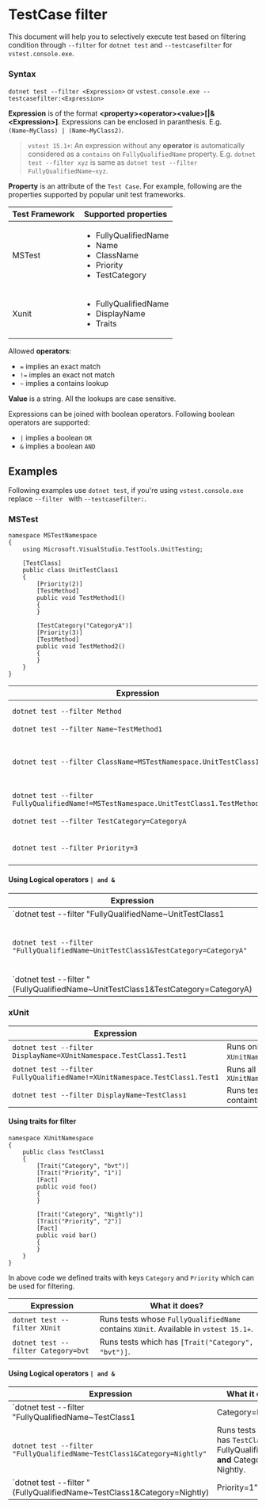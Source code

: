 # TestCase filter
This document will help you to selectively execute test based on filtering condition through `--filter` for `dotnet test` and `--testcasefilter` for `vstest.console.exe`.

### Syntax
   `dotnet test --filter <Expression>` or
   `vstest.console.exe --testcasefilter:<Expression>`

**Expression** is of the format __\<property>\<operator>\<value>[|&\<Expression>]__. Expressions can be
enclosed in paranthesis. E.g. `(Name~MyClass) | (Name~MyClass2)`.

> `vstest 15.1+`: An expression without any **operator** is automatically considered as a `contains` on `FullyQualifiedName` property.
E.g. `dotnet test --filter xyz` is same as `dotnet test --filter FullyQualifiedName~xyz`.

**Property** is an attribute of the `Test Case`. For example, following are the properties
supported by popular unit test frameworks.

| Test Framework | Supported properties |
| -------------- | -------------------- |
| MSTest         | <ul><li>FullyQualifiedName</li><li>Name</li><li>ClassName</li><li>Priority</li><li>TestCategory</li></ul> |
| Xunit          | <ul><li>FullyQualifiedName</li><li>DisplayName</li><li>Traits</li></ul> |

Allowed **operators**:
* `=` implies an exact match
* `!=` imples an exact not match
* `~` implies a contains lookup

**Value** is a string. All the lookups are case sensitive.

Expressions can be joined with boolean operators. Following boolean operators are supported:
* `|` implies a boolean `OR`
* `&` implies a boolean `AND`

## Examples
Following examples use `dotnet test`, if you're using `vstest.console.exe` replace `--filter ` with `--testcasefilter:`.

### MSTest
```CSharp
namespace MSTestNamespace
{
    using Microsoft.VisualStudio.TestTools.UnitTesting;

    [TestClass]
    public class UnitTestClass1
    {
        [Priority(2)]
        [TestMethod]
        public void TestMethod1()
        {
        }

        [TestCategory("CategoryA")]
        [Priority(3)]
        [TestMethod]
        public void TestMethod2()
        {
        }
    }
}
```

| Expression | What it does? |
| ---------- | ------------- |
| `dotnet test --filter Method` | Runs tests whose `FullyQualifiedName` contains `Method`. Available in `vstest 15.1+`. |
| `dotnet test --filter Name~TestMethod1` | Runs tests whose name contains `TestMethod1`. |
| `dotnet test --filter ClassName=MSTestNamespace.UnitTestClass1` | Runs tests which are in class  `MSTestNamespace.UnitTestClass1`. <br/>**Note:** ClassName value should have namespace, ClassName=UnitTestClass1 won't work. |
| `dotnet test --filter FullyQualifiedName!=MSTestNamespace.UnitTestClass1.TestMethod1` | Runs all tests excepts `MSTestNamespace.UnitTestClass1.TestMethod1`. |
| `dotnet test --filter TestCategory=CategoryA` | Runs tests which are annotated with `[TestCategory("CategoryA")]` |
| `dotnet test --filter Priority=3` | Runs tests which are annotated with `[Priority(3)]`.**Note:** `Priority~3` is invalid as Priority is int not a string. |

#### Using Logical operators `| and &`

| Expression | What it does? |
| ---------- | ------------- |
| `dotnet test --filter "FullyQualifiedName~UnitTestClass1|TestCategory=CategoryA"` | Runs tests which have `UnitTestClass1` in FullyQualifiedName __or__ TestCategory is CategoryA. |
| `dotnet test --filter "FullyQualifiedName~UnitTestClass1&TestCategory=CategoryA"` | Runs tests which have `UnitTestClass1` in FullyQualifiedName __and__ TestCategory is CategoryA. |
| `dotnet test --filter "(FullyQualifiedName~UnitTestClass1&TestCategory=CategoryA)|Priority=1"` | Runs tests which have either FullyQualifiedName contains `UnitTestClass1` and TestCategory is CategoryA or Priority is 1. |

### xUnit

| Expression | What it does? |
| ---------- | ------------- |
| `dotnet test --filter DisplayName=XUnitNamespace.TestClass1.Test1` | Runs only one test `XUnitNamespace.TestClass1.Test1`. |
| `dotnet test --filter FullyQualifiedName!=XUnitNamespace.TestClass1.Test1` | Runs all tests except `XUnitNamespace.TestClass1.Test1` |
| `dotnet test --filter DisplayName~TestClass1` | Runs tests whose display name containts `TestClass1`. |

#### Using traits for filter
```CSharp
namespace XUnitNamespace
{
    public class TestClass1
    {
        [Trait("Category", "bvt")]
        [Trait("Priority", "1")]
        [Fact]
        public void foo()
        {
        }

        [Trait("Category", "Nightly")]
        [Trait("Priority", "2")]
        [Fact]
        public void bar()
        {
        }
    }
}

```
In above code we defined traits with keys `Category` and `Priority` which can be used for filtering.

| Expression | What it does? |
| ---------- | ------------- |
| `dotnet test --filter XUnit` | Runs tests whose `FullyQualifiedName` contains `XUnit`.  Available in `vstest 15.1+`. |
| `dotnet test --filter Category=bvt` | Runs tests which has `[Trait("Category", "bvt")]`. |

#### Using Logical operators `| and &`

| Expression | What it does? |
| ---------- | ------------- |
| `dotnet test --filter "FullyQualifiedName~TestClass1|Category=Nightly"` | Runs tests which has `TestClass1` in FullyQualifiedName __or__ Category is Nightly. |
| `dotnet test --filter "FullyQualifiedName~TestClass1&Category=Nightly"` | Runs tests which has `TestClass1` in FullyQualifiedName __and__ Category is Nightly. |
| `dotnet test --filter "(FullyQualifiedName~TestClass1&Category=Nightly)|Priority=1"` | Runs tests which have either FullyQualifiedName contains `TestClass1` and Category is CategoryA or Priority is 1. |
